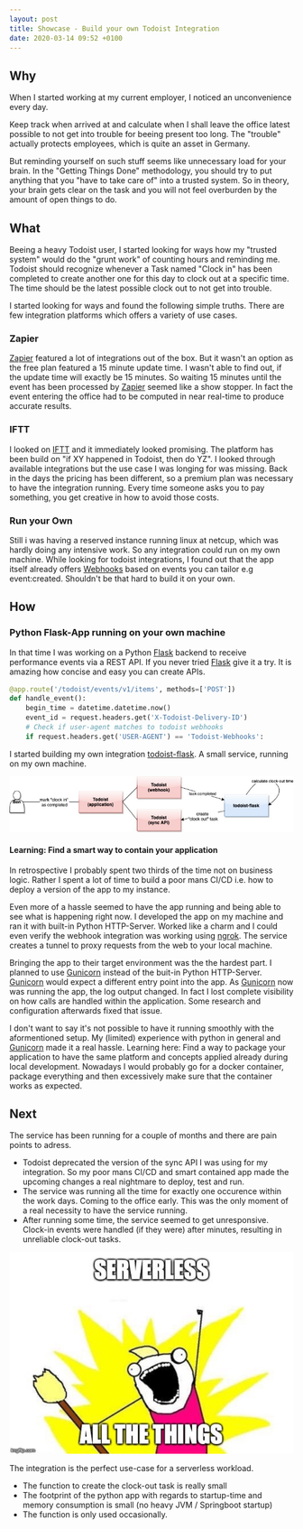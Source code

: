 ```yaml
---
layout: post
title: Showcase - Build your own Todoist Integration
date: 2020-03-14 09:52 +0100
---
```

## Why
When I started working at my current employer, I noticed an unconvenience every day.

Keep track when arrived at and calculate when I shall leave the office latest possible to not get into trouble for beeing present too long. The "trouble" actually protects employees, which is quite an asset in Germany. 

But reminding yourself on such stuff seems like unnecessary load for your brain. In the "Getting Things Done" methodology, you should try to put anything that you "have to take care of" into a trusted system.
So in theory, your brain gets clear on the task and you will not feel overburden by the amount of open things to do.

## What
Beeing a heavy Todoist user, I started looking for ways how my "trusted system" would do the "grunt work" of counting hours and reminding me.
Todoist should recognize whenever a Task named "Clock in" has been completed to create another one for this day to clock out at a specific time. The time should be the latest possible clock out to not get into trouble.

I started looking for ways and found the following simple truths. There are few integration platforms which offers a variety of use cases.

### Zapier
[Zapier](https://zapier.com/apps/todoist/integrations) featured a lot of integrations out of the box.
But it wasn't an option as the free plan featured a 15 minute update time. 
I wasn't able to find out, if the update time will exactly be 15 minutes. So waiting 15 minutes until the event has been processed by [Zapier](https://zapier.com/apps/todoist/integrations) seemed like a show stopper. In fact the event entering the office had to be computed in near real-time to produce accurate results.

### IFTT
I looked on [IFTT](https://ifttt.com/todoist) and it immediately looked promising.
The platform has been build on "if XY happened in Todoist, then do YZ". I looked through available integrations but the use case I was longing for was missing. Back in the days the pricing has been different, so a premium plan was necessary to have the integration running.
Every time someone asks you to pay something, you get creative in how to avoid those costs.

### Run your Own
Still i was having a reserved instance running linux at netcup, which was hardly doing any intensive work.
So any integration could run on my own machine. While looking for todoist integrations, I found out that the app itself already offers [Webhooks](https://developer.todoist.com/sync/v8/#webhooks) based on events you can tailor e.g event:created. Shouldn't be that hard to build it on your own.

## How

### Python Flask-App running on your own machine
In that time I was working on a Python [Flask](https://github.com/pallets/flask) backend to receive performance events via a REST API. If you never tried [Flask](https://github.com/pallets/flask) give it a try. It is amazing how concise and easy you can create APIs.

````python
@app.route('/todoist/events/v1/items', methods=['POST'])
def handle_event():
    begin_time = datetime.datetime.now()
    event_id = request.headers.get('X-Todoist-Delivery-ID')
    # Check if user-agent matches to todoist webhooks
    if request.headers.get('USER-AGENT') == 'Todoist-Webhooks':
````


I started building my own integration [todoist-flask](https://github.com/BenMatheja/todoist-flask). A small service, running on my own machine.

![Todoist Flask Overview](/assets/todoist-flask-overview.jpg "Todoist Flask Overview]")

#### Learning: Find a smart way to contain your application
In retrospective I probably spent two thirds of the time not on business logic.
Rather I spent a lot of time to build a poor mans CI/CD i.e. how to deploy a version of the app to my instance.

Even more of a hassle seemed to have the app running and being able to see what is happening right now. I developed the app on my machine and ran it with built-in Python HTTP-Server.
Worked like a charm and I could even verify the webhook integration was working using [ngrok](https://ngrok.com/). 
The service creates a tunnel to proxy requests from the web to your local machine. 

Bringing the app to their target environment was the the hardest part.
I planned to use [Gunicorn](https://gunicorn.org/) instead of the buit-in Python HTTP-Server. [Gunicorn](https://gunicorn.org/) would expect a different entry point into the app. As [Gunicorn](https://gunicorn.org/) now was running the app, the log output changed. In fact I lost complete visibility on how calls are handled within the application. Some research and configuration afterwards fixed that issue.

I don't want to say it's not possible to have it running smoothly with the aformentioned setup. My (limited) experience with python in general and [Gunicorn](https://gunicorn.org/) made it a real hassle. 
Learning here: Find a way to package your application to have the same platform and concepts applied already during local development. Nowadays I would probably go for a docker container, package everything and then excessively make sure that the container works as expected.

## Next
The service has been running for a couple of months and there are pain points to adress.

* Todoist deprecated the version of the sync API I was using for my integration. So my poor mans CI/CD and smart contained app made the upcoming changes a real nightmare to deploy, test and run.
* The service was running all the time for exactly one occurence within the work days. Coming to the office early. This was the only moment of a real necessity to have the service running.
* After running some time, the service seemed to get unresponsive. Clock-in events were handled (if they were) after minutes, resulting in unreliable clock-out tasks.

![SERVERLESS All the Things](/assets/serverless-all-the-things.jpg "Serverless")

The integration is the perfect use-case for a serverless workload.
* The function to create the clock-out task is really small 
* The footprint of the python app with regards to startup-time and memory consumption is small (no heavy JVM / Springboot startup)
* The function is only used occasionally.